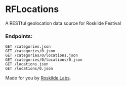 # RFLocations

A RESTful geolocation data source for Roskilde Festival

### Endpoints:

    GET /categories.json
    GET /categories/0.json
    GET /categories/0/locations.json
    GET /categories/0/locations/0.json
    GET /locations.json
    GET /locations/0.json

Made for you by [Roskilde Labs](http://labs.roskilde-festival.dk).
